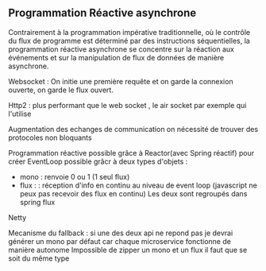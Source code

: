 
## Programmation Réactive asynchrone

Contrairement à la programmation impérative traditionnelle, où le contrôle du flux de programme est déterminé par des instructions séquentielles, la programmation réactive asynchrone se concentre sur la réaction aux événements et sur la manipulation de flux de données de manière asynchrone.

Websocket : On initie une première requête et on garde la connexion ouverte, on garde le flux ouvert.

Http2 : plus performant que le web socket , le air socket par exemple qui l'utilise

Augmentation des echanges de communication on nécessité de trouver des protocoles non bloquants 

Programmation réactive possible grâce à Reactor(avec Spring réactif) pour créer EventLoop possible grâcr à deux types d'objets :
- mono : renvoie 0 ou 1 (1 seul flux)
- flux : : réception d'info en continu au niveau de event loop (javascript ne peux pas recevoir des flux en continu)
Les deux sont regroupés dans spring flux

Netty 

Mecanisme du fallback : si une des deux api ne repond pas je devrai générer un mono par défaut 
car chaque microservice fonctionne de manière autonome 
Impossible de zipper un mono et un flux il faut que se soit du même type



